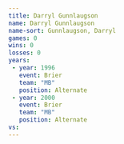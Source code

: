 ```yaml
---
title: Darryl Gunnlaugson
name: Darryl Gunnlaugson
name-sort: Gunnlaugson, Darryl
games: 0
wins: 0
losses: 0
years:
 - year: 1996
   event: Brier
   team: "MB"
   position: Alternate
 - year: 2000
   event: Brier
   team: "MB"
   position: Alternate
vs:
---
```

